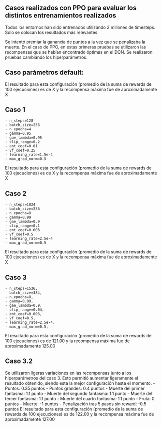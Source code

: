 ## Casos realizados con PPO para evaluar los distintos entrenamientos realizados

Todos los entornos han sido entrenados utilizando 2 millones de timesteps. Solo se colocan los resultados más relevantes.

Se intentó premiar la ganancia de puntos a la vez que se penalizaba la muerte. En el caso de PPO, en estas primeras pruebas se utilizaron las recompensas que se habían encontrado óptimas en el DQN. Se realizaron pruebas cambiando los hiperparámetros.
## Caso parámetros default:
El resultado para esta configuración (promedio de la suma de rewards de 100 ejecuciones) es de X y la recompensa máxima fue de aproximadamente X
## Caso 1
    - n_steps=128
    - batch_size=256 
    - n_epochs=4 
    - gamma=0.95
    - gae_lambda=0.95
    - clip_range=0.2
    - ent_coef=0.01
    - vf_coef=0.25
    - learning_rate=1.5e-4
    - max_grad_norm=0.5
El resultado para esta configuración (promedio de la suma de rewards de 100 ejecuciones) es de X y la recompensa máxima fue de aproximadamente X

## Caso 2
    - n_steps=1024
    - batch_size=256
    - n_epochs=8
    - gamma=0.99
    - gae_lambda=0.9
    - clip_range=0.1
    - ent_coef=0.003
    - vf_coef=0.5
    - learning_rate=2.5e-4
    - max_grad_norm=0.5
El resultado para esta configuración (promedio de la suma de rewards de 100 ejecuciones) es de X y la recompensa máxima fue de aproximadamente X

## Caso 3
    - n_steps=1536,
    - batch_size=384,
    - n_epochs=8,
    - gamma=0.99,
    - gae_lambda=0.9,
    - clip_range=0.04,
    - ent_coef=0.003,
    - vf_coef=0.5,
    - learning_rate=2.5e-4,
    - max_grad_norm=0.5,
El resultado para esta configuración (promedio de la suma de rewards de 100 ejecuciones) es de 121.00 y la recompensa máxima fue de aproximadamente 125.00

## Caso 3.2
Se utilizaron ligeras variaciones en las recompensas junto a los hiperparámetros del caso 3. Esto permitió aumentar ligeramente el resultado obtenido, siendo esta la mejor configuración hasta el momento.
    - Puntos: 0.35 puntos
    - Puntos grandes: 0.4 puntos
    - Muerte del primer fantasma: 1.1 punto
    - Muerte del segundo fantasma: 1.1 punto
    - Muerte del tercer fantasma: 1.1 punto
    - Muerte del cuarto fantasma: 1.1 punto
    - Fruta: 0 puntos
    - Muerte: -1 puntos
    - Penalización tras 5 pasos sin reward: -0.5 puntos
El resultado para esta configuración (promedio de la suma de rewards de 100 ejecuciones) es de 122.00 y la recompensa máxima fue de aproximadamente 127.00
